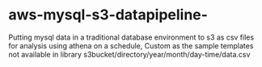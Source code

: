# aws-mysql-s3-datapipeline-
Putting mysql data in a traditional database environment to s3 as csv files for analysis using athena on a schedule,  Custom as the sample templates not available in library s3bucket/directory/year/month/day-time/data.csv

